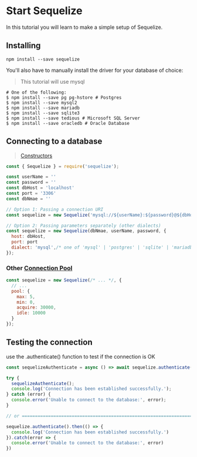 # Start Sequelize

In this tutorial you will learn to make a simple setup of Sequelize.

## Installing

```
npm install --save sequelize
```

You'll also have to manually install the driver for your database of choice:
> This tutorial will use mysql

```
# One of the following:
$ npm install --save pg pg-hstore # Postgres
$ npm install --save mysql2
$ npm install --save mariadb
$ npm install --save sqlite3
$ npm install --save tedious # Microsoft SQL Server
$ npm install --save oracledb # Oracle Database
```

## Connecting to a database
> [Constructors](https://sequelize.org/api/v6/class/src/sequelize.js~sequelize)
```javascript
const { Sequelize } = require('sequelize');

const userName = ''
const password = ''
const dbHost = 'localhost'
const port = '3306'
const dbNmae = ''

// Option 1: Passing a connection URI
const sequelize = new Sequelize('mysql://${userName}:${password}@${dbHost}:${port}/${dbName}') // Example for mysql

// Option 2: Passing parameters separately (other dialects)
const sequelize = new Sequelize(dbNmae, userName, password, {
  host: dbHost,
  port: port
  dialect: 'mysql',/* one of 'mysql' | 'postgres' | 'sqlite' | 'mariadb' | 'mssql' | 'db2' | 'snowflake' | 'oracle' */
});
```

### Other [Connection Pool](https://sequelize.org/docs/v6/other-topics/connection-pool/)
```javascript
const sequelize = new Sequelize(/* ... */, {
  // ...
  pool: {
    max: 5,
    min: 0,
    acquire: 30000,
    idle: 10000
  }
});
```

## Testing the connection

use the .authenticate() function to test if the connection is OK

```javascript
const sequelizeAuthenticate = async () => await sequelize.authenticate();

try {
  sequelizeAuthenticate();
  console.log('Connection has been established successfully.');
} catch (error) {
  console.error('Unable to connect to the database:', error);
}

// or ======================================================================

sequelize.authenticate().then(() => {
  console.log('Connection has been established successfully.')
}).catch(error => {
  console.error('Unable to connect to the database:', error)
})
```